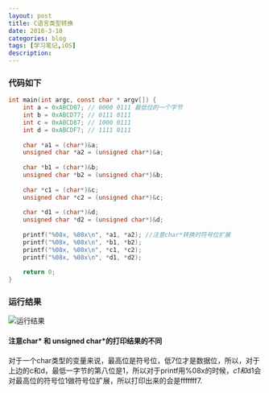 ```yaml
---
layout: post
title: C语言类型转换
date: 2016-3-10
categories: blog
tags: [学习笔记,iOS]
description: 
---
```


### 代码如下

```objectivec
int main(int argc, const char * argv[]) {
    int a = 0xABCD07; // 0000 0111 最低位的一个字节
    int b = 0xABCD77; // 0111 0111
    int c = 0xABCD87; // 1000 0111
    int d = 0xABCDF7; // 1111 0111
    
    char *a1 = (char*)&a;
    unsigned char *a2 = (unsigned char*)&a;
    
    char *b1 = (char*)&b;
    unsigned char *b2 = (unsigned char*)&b;
    
    char *c1 = (char*)&c;
    unsigned char *c2 = (unsigned char*)&c;
    
    char *d1 = (char*)&d;
    unsigned char *d2 = (unsigned char*)&d;
    
    printf("%08x, %08x\n", *a1, *a2); //注意char*转换时符号位扩展
    printf("%08x, %08x\n", *b1, *b2);
    printf("%08x, %08x\n", *c1, *c2);
    printf("%08x, %08x\n", *d1, *d2);
    
    return 0;
}
```

### 运行结果
![运行结果](http://upload-images.jianshu.io/upload_images/1708822-9535a6ccdf256256.png)
#### 注意char* 和 unsigned char*的打印结果的不同

对于一个char类型的变量来说，最高位是符号位，低7位才是数据位，所以，对于上边的c和d，最低一字节的第八位是1，所以对于printf用%08x的时候，*c1和*d1会对最高位的符号位1做符号位扩展，所以打印出来的会是fffffff7.
